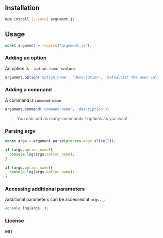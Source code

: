 ## Installation
```bash
npm install [--save] argument.js
```

## Usage
```javascript
const argument = require('argument.js');
```

### Adding an option
An option is `--option_name <value>`
```javascript
argument.option('option_name', 'description', 'default(if the user only enters --name)', 'short_form');
```

### Adding a command
A command is `command-name`
```javascript
argument.command('command-name', 'description');
```
> You can add as many commands / options as you want.

### Parsing argv
```javascript
const args = argument.parse(process.argv.slice(2));

if (args.option_name){
  console.log(args.option_name);
}

if (args.option_name){
  console.log(args.option_name);
}
```

### Accessing additional parameters
Additional parameters can be accessed at `args._`.
```javascript
console.log(args._);
```

### License
MIT
